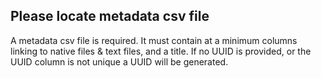 ## Please locate metadata csv file
A metadata csv file is required. It must contain at a minimum columns linking to native files & text files, and a title. If no UUID is provided, or the UUID column is not unique a UUID will be generated.
